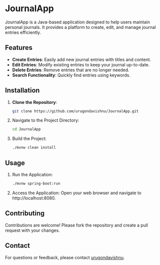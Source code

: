 # JournalApp

JournalApp is a Java-based application designed to help users maintain personal journals. It provides a platform to create, edit, and manage journal entries efficiently.

## Features

- **Create Entries**: Easily add new journal entries with titles and content.
- **Edit Entries**: Modify existing entries to keep your journal up-to-date.
- **Delete Entries**: Remove entries that are no longer needed.
- **Search Functionality**: Quickly find entries using keywords.

## Installation

1. **Clone the Repository**:

   ```bash
   git clone https://github.com/urugondavishnu/JournalApp.git

2. Navigate to the Project Directory:
   ```bash
   cd JournalApp

3. Build the Project:
   ```bash
   ./mvnw clean install

## Usage

1. Run the Application:
   ```bash
   ./mvnw spring-boot:run

2. Access the Application:
   Open your web browser and navigate to http://localhost:8080.

## Contributing
Contributions are welcome! Please fork the repository and create a pull request with your changes.

## Contact
For questions or feedback, please contact  [urugondavishnu](https://github.com/urugondavishnu).
